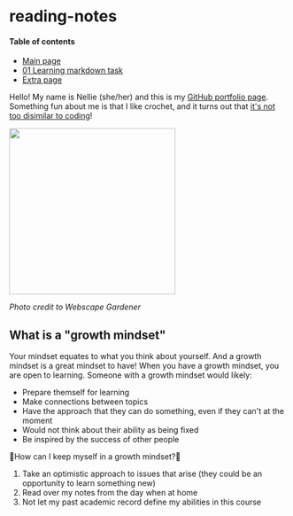 # reading-notes

#### Table of contents
- [Main page](https://nellie-allsop.github.io/reading-notes)
- [01 Learning markdown task](https://nellie-allsop.github.io/reading-notes/reflection-and-discussion-task.md) 
- [Extra page](https://nellie-allsop.github.io/reading-notes/extra-fun)

Hello! My name is Nellie (she/her) and this is my [GitHub portfolio page](https://github.com/nellie-allsop). Something fun about me is that I like crochet, and it turns out that [it's not too disimilar to coding](https://webscapegardener.co.uk/why-coding-like-crochet/)!

<img src="https://webscapegardener.co.uk/wordpress/wp-content/uploads/code-or-crochet.jpg" width="300" height="300"> 

*Photo credit to Webscape Gardener*

## What is a "growth mindset"
Your mindset equates to what you think about yourself. And a growth mindset is a great mindset to have! When you have a growth mindset, you are open to learning. Someone with a growth mindset would likely:
- Prepare themself for learning
- Make connections between topics
- Have the approach that they can do something, even if they can't at the moment
- Would not think about their ability as being fixed
- Be inspired by the success of other people

🌟How can I keep myself in a growth mindset?🌟

1. Take an optimistic approach to issues that arise (they could be an opportunity to learn something new)
2. Read over my notes from the day when at home
3. Not let my past academic record define my abilities in this course
